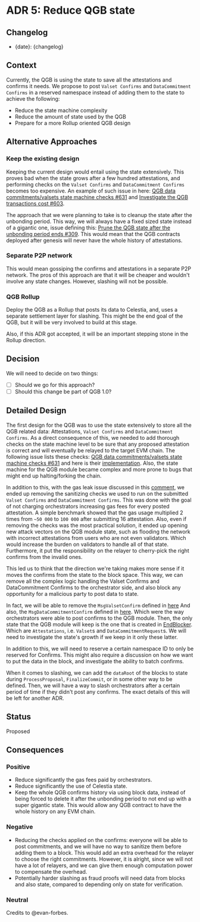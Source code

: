 # ADR 5: Reduce QGB state

## Changelog

- {date}: {changelog}

## Context

Currently, the QGB is using the state to save all the attestations and confirms it needs.
We propose to post `Valset Confirms` and `DataCommitment Confirms` in a reserved namespace instead of adding them to the state to achieve the following:

- Reduce the state machine complexity
- Reduce the amount of state used by the QGB
- Prepare for a more Rollup oriented QGB design

## Alternative Approaches

### Keep the existing design

Keeping the current design would entail using the state extensively.
This proves bad when the state grows after a few hundred attestations, and performing checks on the `Valset Confirms` and `DataCommitment Confirms` becomes too expensive.
An example of such issue in here: [QGB data commitments/valsets state machine checks #631](https://github.com/celestiaorg/celestia-app/issues/631) and [Investigate the QGB transactions cost #603](https://github.com/celestiaorg/celestia-app/issues/603).

The approach that we were planning to take is to cleanup the state after the unbonding period.
This way, we will always have a fixed sized state instead of a gigantic one, issue defining this: [Prune the QGB state after the unbonding period ends #309](https://github.com/celestiaorg/celestia-app/issues/309).
This would mean that the QGB contracts deployed after genesis will never have the whole history of attestations.

### Separate P2P network

This would mean gossiping the confirms and attestations in a separate P2P network.
The pros of this approach are that it will be cheaper and wouldn't involve any state changes.
However, slashing will not be possible.

### QGB Rollup

Deploy the QGB as a Rollup that posts its data to Celestia, and, uses a separate settlement layer for slashing.
This might be the end goal of the QGB, but it will be very involved to build at this stage.

Also, if this ADR got accepted, it will be an important stepping stone in the Rollup direction.

## Decision

We will need to decide on two things:

- [ ] Should we go for this approach?
- [ ] Should this change be part of QGB 1.0?

## Detailed Design

The first design for the QGB was to use the state extensively to store all the QGB related data: Attestations, `Valset Confirms` and `DataCommitment Confirms`.
As a direct consequence of this, we needed to add thorough checks on the state machine level to be sure that any proposed attestation is correct and will eventually be relayed to the target EVM chain.
The following issue lists these checks: [QGB data commitments/valsets state machine checks #631](https://github.com/celestiaorg/celestia-app/issues/631) and here is their [implementation](https://github.com/celestiaorg/celestia-app/blob/d63b99891023d153ea5937e4f3c1907a784654d8/x/qgb/keeper/msg_server.go#L28-L262).
Also, the state machine for the QGB module became complex and more prone to bugs that might end up halting/forking the chain.

In addition to this, with the gas leak issue discussed in this [comment](https://github.com/celestiaorg/celestia-app/issues/631#issuecomment-1220848130), we ended up removing the sanitizing checks we used to run on the submitted `Valset Confirms` and `DataCommitment Confirms`.
This was done with the goal of not charging orchestrators increasing gas fees for every posted attestation.
A simple benchmark showed that the gas usage multiplied 2 times from `~50 000` to `100 000` after submitting 16 attestation.
Also, even if removing the checks was the most practical solution, it ended up opening new attack vectors on the QGB module state, such as flooding the network with incorrect attestations from users who are not even validators.
Which would increase the burden on validators to handle all of that state.
Furthermore, it put the responsibility on the relayer to cherry-pick the right confirms from the invalid ones.

This led us to think that the direction we're taking makes more sense if it moves the confirms from the state to the block space.
This way, we can remove all the complex logic handling the Valset Confirms and DataCommitment Confirms to the orchestrator side, and also block any opportunity for a malicious party to post data to state.

In fact, we will be able to remove the `MsgValsetConfirm` defined in [here](https://github.com/celestiaorg/celestia-app/blob/a965914b8a467f0384b17d9a8a0bb1ac62f384db/proto/qgb/msgs.proto#L24-L49)
And also, the `MsgDataCommitmentConfirm` defined in [here](
https://github.com/celestiaorg/celestia-app/blob/a965914b8a467f0384b17d9a8a0bb1ac62f384db/proto/qgb/msgs.proto#L55-L76).
Which were the way orchestrators were able to post confirms to the QGB module.
Then, the only state that the QGB module will keep is the one that is created in [EndBlocker](https://github.com/celestiaorg/celestia-app/blob/a965914b8a467f0384b17d9a8a0bb1ac62f384db/x/qgb/abci.go#L12-L16).
Which are `Attestations`, i.e. `Valset`s and `DataCommitmentRequest`s.
We will need to investigate the state's growth if we keep in it only these latter.

In addition to this, we will need to reserve a certain namespace ID to only be reserved for Confirms.
This might also require a discussion on how we want to put the data in the block, and investigate the ability to batch confirms.

When it comes to slashing, we can add the `dataRoot` of the blocks to state during `ProcessProposal`,  `FinalizeCommit`, or in some other way to be defined. Then, we will have a way to slash orchestrators after a certain period of time if they didn't post any confirms. The exact details of this will be left for another ADR.

## Status

Proposed

## Consequences

### Positive

- Reduce significantly the gas fees paid by orchestrators.
- Reduce significantly the use of Celestia state.
- Keep the whole QGB confirms history via using block data, instead of being forced to delete it after the unbonding period to not end up with a super gigantic state. This would allow any QGB contract to have the whole history on any EVM chain.

### Negative

- Reducing the checks applied on the confirms: everyone will be able to post commitments, and we will have no way to sanitize them before adding them to a block. This would add an extra overhead for the relayer to choose the right commitments. However, it is alright, since we will not have a lot of relayers, and we can give them enough computation power to compensate the overhead.
- Potentially harder slashing as fraud proofs will need data from blocks and also state, compared to depending only on state for verification.

### Neutral

Credits to @evan-forbes.
